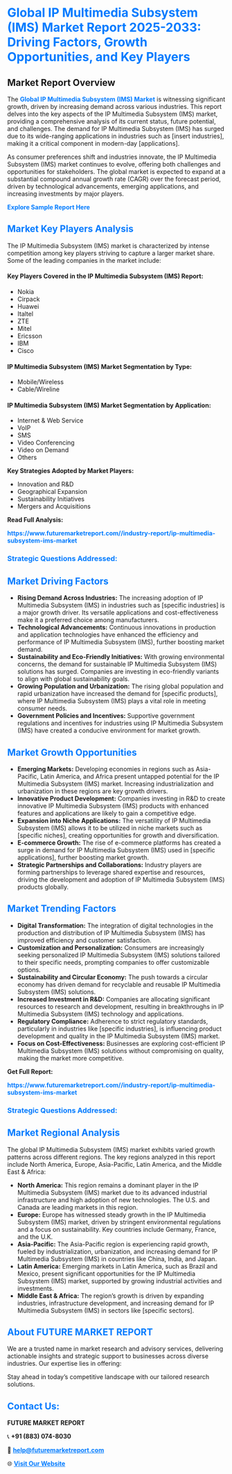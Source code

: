 <h1 style="color: #007BFF;">Global IP Multimedia Subsystem (IMS) Market Report 2025-2033: Driving Factors, Growth Opportunities, and Key Players</h1>

<section id="overview">
<h2>Market Report Overview</h2>
<p>The <a href="https://www.futuremarketreport.com//industry-report/ip-multimedia-subsystem-ims-market" style="color: #007BFF; text-decoration: none;"><strong>Global IP Multimedia Subsystem (IMS) Market</strong></a> is witnessing significant growth, driven by increasing demand across various industries. This report delves into the key aspects of the IP Multimedia Subsystem (IMS) market, providing a comprehensive analysis of its current status, future potential, and challenges. The demand for IP Multimedia Subsystem (IMS) has surged due to its wide-ranging applications in industries such as [insert industries], making it a critical component in modern-day [applications].</p>
<p>As consumer preferences shift and industries innovate, the IP Multimedia Subsystem (IMS) market continues to evolve, offering both challenges and opportunities for stakeholders. The global market is expected to expand at a substantial compound annual growth rate (CAGR) over the forecast period, driven by technological advancements, emerging applications, and increasing investments by major players.</p>
</section>

<section id="overview">
<p><a href="https://www.futuremarketreport.com//request-sample/reportId=54405" style="color: #007BFF; text-decoration: none;"><strong>Explore Sample Report Here</strong></a></p>
</section>

<section id="key-players">
<h2 style="color: #007BFF;">Market Key Players Analysis</h2>
<p>The IP Multimedia Subsystem (IMS) market is characterized by intense competition among key players striving to capture a larger market share. Some of the leading companies in the market include:</p>
<h4>Key Players Covered in the IP Multimedia Subsystem (IMS) Report:</h4>
<ul><li>Nokia</li><li>Cirpack</li><li>Huawei</li><li>Italtel</li><li>ZTE</li><li>Mitel</li><li>Ericsson</li><li>IBM</li><li>Cisco</li></ul>
<h4>IP Multimedia Subsystem (IMS) Market Segmentation by Type:</h4>
<ul><li>Mobile/Wireless</li><li>Cable/Wireline</li></ul>

<h4>IP Multimedia Subsystem (IMS) Market Segmentation by Application:</h4>
<ul><li>Internet &amp; Web Service</li><li>VoIP</li><li>SMS</li><li>Video Conferencing</li><li>Video on Demand</li><li>Others</li></ul>
<p><strong>Key Strategies Adopted by Market Players:</strong></p>
<ul>
<li>Innovation and R&D</li>
<li>Geographical Expansion</li>
<li>Sustainability Initiatives</li>
<li>Mergers and Acquisitions</li>
</ul>
</section>

<section>
<p><strong>Read Full Analysis: </strong></p><a href="https://www.futuremarketreport.com//industry-report/ip-multimedia-subsystem-ims-market" style="color: #007BFF; text-decoration: none;"><strong>https://www.futuremarketreport.com//industry-report/ip-multimedia-subsystem-ims-market</strong></a>
<h3 style="color: #007BFF;">Strategic Questions Addressed:</h3>
</section>

<section id="driving-factors">
<h2 style="color: #007BFF;">Market Driving Factors</h2>
<ul>
<li><strong>Rising Demand Across Industries:</strong> The increasing adoption of IP Multimedia Subsystem (IMS) in industries such as [specific industries] is a major growth driver. Its versatile applications and cost-effectiveness make it a preferred choice among manufacturers.</li>
<li><strong>Technological Advancements:</strong> Continuous innovations in production and application technologies have enhanced the efficiency and performance of IP Multimedia Subsystem (IMS), further boosting market demand.</li>
<li><strong>Sustainability and Eco-Friendly Initiatives:</strong> With growing environmental concerns, the demand for sustainable IP Multimedia Subsystem (IMS) solutions has surged. Companies are investing in eco-friendly variants to align with global sustainability goals.</li>
<li><strong>Growing Population and Urbanization:</strong> The rising global population and rapid urbanization have increased the demand for [specific products], where IP Multimedia Subsystem (IMS) plays a vital role in meeting consumer needs.</li>
<li><strong>Government Policies and Incentives:</strong> Supportive government regulations and incentives for industries using IP Multimedia Subsystem (IMS) have created a conducive environment for market growth.</li>
</ul>
</section>

<section id="growth-opportunities">
<h2 style="color: #007BFF;">Market Growth Opportunities</h2>
<ul>
<li><strong>Emerging Markets:</strong> Developing economies in regions such as Asia-Pacific, Latin America, and Africa present untapped potential for the IP Multimedia Subsystem (IMS) market. Increasing industrialization and urbanization in these regions are key growth drivers.</li>
<li><strong>Innovative Product Development:</strong> Companies investing in R&D to create innovative IP Multimedia Subsystem (IMS) products with enhanced features and applications are likely to gain a competitive edge.</li>
<li><strong>Expansion into Niche Applications:</strong> The versatility of IP Multimedia Subsystem (IMS) allows it to be utilized in niche markets such as [specific niches], creating opportunities for growth and diversification.</li>
<li><strong>E-commerce Growth:</strong> The rise of e-commerce platforms has created a surge in demand for IP Multimedia Subsystem (IMS) used in [specific applications], further boosting market growth.</li>
<li><strong>Strategic Partnerships and Collaborations:</strong> Industry players are forming partnerships to leverage shared expertise and resources, driving the development and adoption of IP Multimedia Subsystem (IMS) products globally.</li>
</ul>
</section>

<section id="trending-factors">
<h2 style="color: #007BFF;">Market Trending Factors</h2>
<ul>
<li><strong>Digital Transformation:</strong> The integration of digital technologies in the production and distribution of IP Multimedia Subsystem (IMS) has improved efficiency and customer satisfaction.</li>
<li><strong>Customization and Personalization:</strong> Consumers are increasingly seeking personalized IP Multimedia Subsystem (IMS) solutions tailored to their specific needs, prompting companies to offer customizable options.</li>
<li><strong>Sustainability and Circular Economy:</strong> The push towards a circular economy has driven demand for recyclable and reusable IP Multimedia Subsystem (IMS) solutions.</li>
<li><strong>Increased Investment in R&D:</strong> Companies are allocating significant resources to research and development, resulting in breakthroughs in IP Multimedia Subsystem (IMS) technology and applications.</li>
<li><strong>Regulatory Compliance:</strong> Adherence to strict regulatory standards, particularly in industries like [specific industries], is influencing product development and quality in the IP Multimedia Subsystem (IMS) market.</li>
<li><strong>Focus on Cost-Effectiveness:</strong> Businesses are exploring cost-efficient IP Multimedia Subsystem (IMS) solutions without compromising on quality, making the market more competitive.</li>
</ul>
</section>

<section>
<p><strong>Get Full Report: </strong></p><a href="https://www.futuremarketreport.com//industry-report/ip-multimedia-subsystem-ims-market" style="color: #007BFF; text-decoration: none;"><strong>https://www.futuremarketreport.com//industry-report/ip-multimedia-subsystem-ims-market</strong></a>
<h3 style="color: #007BFF;">Strategic Questions Addressed:</h3>
</section>


<section id="regional-analysis">
<h2 style="color: #007BFF;">Market Regional Analysis</h2>
<p>The global IP Multimedia Subsystem (IMS) market exhibits varied growth patterns across different regions. The key regions analyzed in this report include North America, Europe, Asia-Pacific, Latin America, and the Middle East & Africa:</p>
<ul>
<li><strong>North America:</strong> This region remains a dominant player in the IP Multimedia Subsystem (IMS) market due to its advanced industrial infrastructure and high adoption of new technologies. The U.S. and Canada are leading markets in this region.</li>
<li><strong>Europe:</strong> Europe has witnessed steady growth in the IP Multimedia Subsystem (IMS) market, driven by stringent environmental regulations and a focus on sustainability. Key countries include Germany, France, and the U.K.</li>
<li><strong>Asia-Pacific:</strong> The Asia-Pacific region is experiencing rapid growth, fueled by industrialization, urbanization, and increasing demand for IP Multimedia Subsystem (IMS) in countries like China, India, and Japan.</li>
<li><strong>Latin America:</strong> Emerging markets in Latin America, such as Brazil and Mexico, present significant opportunities for the IP Multimedia Subsystem (IMS) market, supported by growing industrial activities and investments.</li>
<li><strong>Middle East & Africa:</strong> The region’s growth is driven by expanding industries, infrastructure development, and increasing demand for IP Multimedia Subsystem (IMS) in sectors like [specific sectors].</li>
</ul>
</section>

<footer>
<h2 style="color: #007BFF;">About FUTURE MARKET REPORT</h2>
<p>We are a trusted name in market research and advisory services, delivering actionable insights and strategic support to businesses across diverse industries. Our expertise lies in offering:</p>

<p>Stay ahead in today’s competitive landscape with our tailored research solutions.</p>

<h2 style="color: #007BFF;">Contact Us:</h2>
<p><strong>FUTURE MARKET REPORT</strong></p>
<p>📞 <strong>+91 (883) 074-8030</strong></p>
<p>📧 <strong><a href="mailto:help@futuremarketreport.com" style="color: #007BFF;">help@futuremarketreport.com</a></strong></p>
<p>🌐 <strong><a href="https://www.futuremarketreport.com/" style="color: #007BFF;">Visit Our Website</a></strong></p>
</footer>